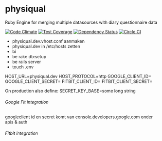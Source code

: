 # physiqual
Ruby Engine for merging multiple datasources with diary questionnaire data

[![Code Climate](https://codeclimate.com/github/roqua/physiqual/badges/gpa.svg)](https://codeclimate.com/github/roqua/physiqual) [![Test Coverage](https://codeclimate.com/github/roqua/physiqual/badges/coverage.svg)](https://codeclimate.com/github/roqua/physiqual/coverage) [![Dependency Status](https://gemnasium.com/roqua/physiqual.svg)](https://gemnasium.com/roqua/physiqual) [![Circle CI](https://circleci.com/gh/roqua/physiqual/tree/master.svg?style=svg)](https://circleci.com/gh/roqua/physiqual/tree/master)

- physiqual.dev.vhost.conf aanmaken
- physiqual.dev in /etc/hosts zetten
- bi
- be rake db:setup
- be rails server
- touch .env

HOST_URL=physiqual.dev
HOST_PROTOCOL=http
GOOGLE_CLIENT_ID=
GOOGLE_CLIENT_SECRET=
FITBIT_CLIENT_ID=
FITBIT_CLIENT_SECRET=

On production also define:
SECRET_KEY_BASE=some long string

###### Google Fit integration
googleclient id en secret komt van console.developers.google.com
onder apis & auth

###### Fitbit integration

